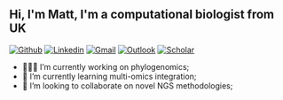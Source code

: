 ## Hi, I'm Matt, I'm a computational biologist from UK

[![Github](https://img.shields.io/badge/-Github-000?style=flat&logo=Github&logoColor=white)](https://github.com/mattHay)
[![Linkedin](https://img.shields.io/badge/-LinkedIn-blue?style=flat&logo=Linkedin&logoColor=white)](https://www.linkedin.com/in/matthew-robert-hayward-53369824/)
[![Gmail](https://img.shields.io/badge/-Gmail-c14438?style=flat&logo=Gmail&logoColor=white)](mailto:matthew.hayward1986@gmail.com)
[![Outlook](https://img.shields.io/badge/-Outlook-0078D4?style=flat&logo=Microsoft-Outlook&logoColor=white)](mailto:mhayward2@mgh.harvard.edu)
[![Scholar](https://img.shields.io/badge/Google-Scholar-yellow)](mailto:https://scholar.google.com/citations?user=fQ7R-x8AAAAJ&hl=en)



- 👨🏽‍💻 I’m currently working on phylogenomics;
- 🌱 I’m currently learning multi-omics integration;
- 💞️ I’m looking to collaborate on novel NGS methodologies;

